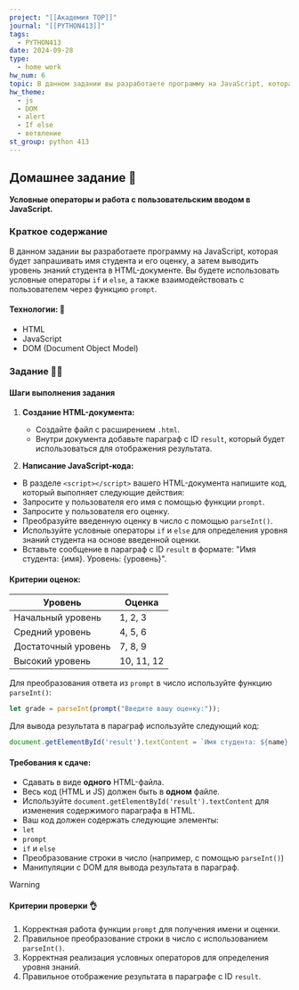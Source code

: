 ```yaml
---
project: "[[Академия TOP]]"
journal: "[[PYTHON413]]"
tags:
  - PYTHON413
date: 2024-09-28
type:
  - home work
hw_num: 6
topic: В данном задании вы разработаете программу на JavaScript, которая будет запрашивать имя студента и его оценку, а затем выводить уровень знаний студента в HTML-документе. Вы будете использовать условные операторы `if` и `else`, а также взаимодействовать с пользователем через функцию `prompt`.
hw_theme:
  - js
  - DOM
  - alert
  - If else
  - ветвление
st_group: python 413
---
```

## Домашнее задание 📃
**Условные операторы и работа с пользовательским вводом в JavaScript.**

### Краткое содержание 
В данном задании вы разработаете программу на JavaScript, которая будет запрашивать имя студента и его оценку, а затем выводить уровень знаний студента в HTML-документе. Вы будете использовать условные операторы `if` и `else`, а также взаимодействовать с пользователем через функцию `prompt`.

#### Технологии: 🦾
- HTML
- JavaScript
- DOM (Document Object Model)

### Задание 👷‍♂️

#### Шаги выполнения задания

1. **Создание HTML-документа:**
   - Создайте файл с расширением `.html`.
   - Внутри документа добавьте параграф с ID `result`, который будет использоваться для отображения результата.

2. **Написание JavaScript-кода:**
- В разделе `<script></script>` вашего HTML-документа напишите код, который выполняет следующие действия:
- Запросите у пользователя его имя с помощью функции `prompt`.
- Запросите у пользователя его оценку.
- Преобразуйте введенную оценку в число с помощью `parseInt()`.
- Используйте условные операторы `if` и `else` для определения уровня знаний студента на основе введенной оценки.
- Вставьте сообщение в параграф с ID `result` в формате: "Имя студента: {имя}. Уровень: {уровень}".

#### Критерии оценок:

| Уровень             | Оценка     |
| ------------------- | ---------- |
| Начальный уровень   | 1, 2, 3    |
| Средний уровень     | 4, 5, 6    |
| Достаточный уровень | 7, 8, 9    |
| Высокий уровень     | 10, 11, 12 |

Для преобразования ответа из `prompt` в число используйте функцию `parseInt()`:
```javascript
let grade = parseInt(prompt("Введите вашу оценку:"));
```
Для вывода результата в параграф используйте следующий код:
```javascript
document.getElementById('result').textContent = `Имя студента: ${name}. Уровень: ${level}`;
```
#### Требования к сдаче:
- Сдавать в виде **одного** HTML-файла.
- Весь код (HTML и JS) должен быть в **одном** файле.
- Используйте `document.getElementById('result').textContent` для изменения содержимого параграфа в HTML.
- Ваш код должен содержать следующие элементы:
- `let`
- `prompt`
- `if` и `else`
- Преобразование строки в число (например, с помощью `parseInt()`)
- Манипуляции с DOM для вывода результата в параграф.

>[!warning]
>#### Критерии проверки 👌
>1. Корректная работа функции `prompt` для получения имени и оценки.
>2. Правильное преобразование строки в число с использованием `parseInt()`.
>3. Корректная реализация условных операторов для определения уровня знаний.
>4. Правильное отображение результата в параграфе с ID `result`.

